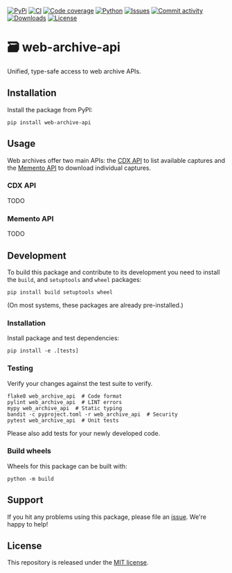 [![PyPi](https://img.shields.io/pypi/v/web-archive-api?style=flat-square)](https://pypi.org/project/web-archive-api/)
[![CI](https://img.shields.io/github/actions/workflow/status/heinrichreimer/web-archive-api/ci.yml?branch=main&style=flat-square)](https://github.com/heinrichreimer/web-archive-api/actions/workflows/ci.yml)
[![Code coverage](https://img.shields.io/codecov/c/github/heinrichreimer/web-archive-api?style=flat-square)](https://codecov.io/github/heinrichreimer/web-archive-api/)
[![Python](https://img.shields.io/pypi/pyversions/web-archive-api?style=flat-square)](https://pypi.org/project/web-archive-api/)
[![Issues](https://img.shields.io/github/issues/heinrichreimer/web-archive-api?style=flat-square)](https://github.com/heinrichreimer/web-archive-api/issues)
[![Commit activity](https://img.shields.io/github/commit-activity/m/heinrichreimer/web-archive-api?style=flat-square)](https://github.com/heinrichreimer/web-archive-api/commits)
[![Downloads](https://img.shields.io/pypi/dm/web-archive-api?style=flat-square)](https://pypi.org/project/web-archive-api/)
[![License](https://img.shields.io/github/license/heinrichreimer/web-archive-api?style=flat-square)](LICENSE)

# 🗃️ web-archive-api

Unified, type-safe access to web archive APIs.

## Installation
Install the package from PyPI:

```shell
pip install web-archive-api
```

## Usage
Web archives offer two main APIs: the [CDX API](#cdx-api) to list available captures and the [Memento API](#memento-api) to download individual captures.

### CDX API

TODO

### Memento API

TODO

## Development

To build this package and contribute to its development you need to install the `build`, and `setuptools` and `wheel` packages:

```shell
pip install build setuptools wheel
```

(On most systems, these packages are already pre-installed.)

### Installation

Install package and test dependencies:

```shell
pip install -e .[tests]
```

### Testing

Verify your changes against the test suite to verify.

```shell
flake8 web_archive_api  # Code format
pylint web_archive_api  # LINT errors
mypy web_archive_api  # Static typing
bandit -c pyproject.toml -r web_archive_api  # Security
pytest web_archive_api  # Unit tests
```

Please also add tests for your newly developed code.

### Build wheels

Wheels for this package can be built with:

```shell
python -m build
```

## Support

If you hit any problems using this package, please file an [issue](https://github.com/heinrichreimer/web-archive-api/issues/new).
We're happy to help!

## License

This repository is released under the [MIT license](LICENSE).
